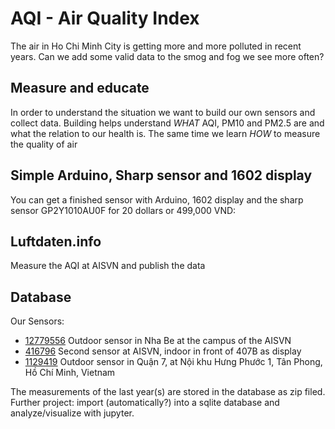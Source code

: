 # AQI - Air Quality Index

The air in Ho Chi Minh City is getting more and more polluted in recent years. Can we add some valid data to the smog and fog we see more often?

## Measure and educate

In order to understand the situation we want to build our own sensors and collect data. Building helps understand _WHAT_ AQI, PM10 and PM2.5 are and what the relation to our health is. The same time we learn _HOW_ to measure the quality of air

## Simple Arduino, Sharp sensor and 1602 display

You can get a finished sensor with Arduino, 1602 display and the sharp sensor GP2Y1010AU0F for 20 dollars or 499,000 VND:

## Luftdaten.info

Measure the AQI at AISVN and publish the data

## Database

Our Sensors:
- [12779556](https://www.madavi.de/sensor/graph.php?sensor=esp8266-12779556-sds011) Outdoor sensor in Nha Be at the campus of the AISVN
- [416796](https://www.madavi.de/sensor/graph.php?sensor=esp8266-1129419-sds011) Second sensor at AISVN, indoor in front of 407B as display
- [1129419](https://www.madavi.de/sensor/graph.php?sensor=esp8266-416796-sds011#l_week) Outdoor sensor in Quận 7, at Nội khu Hưng Phước 1, Tân Phong, Hồ Chí Minh, Vietnam

The measurements of the last year(s) are stored in the database as zip filed. Further project: import (automatically?) into a sqlite database and analyze/visualize with jupyter.
